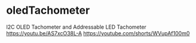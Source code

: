 # oledTachometer
I2C OLED Tachometer and Addressable LED Tachometer
https://youtu.be/AS7xcO38L-A
https://youtube.com/shorts/WVupAf100m0

